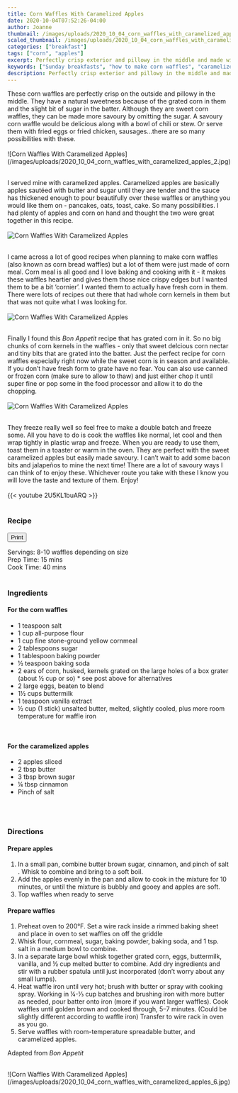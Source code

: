```yaml
---
title: Corn Waffles With Caramelized Apples
date: 2020-10-04T07:52:26-04:00
author: Joanne
thumbnail: /images/uploads/2020_10_04_corn_waffles_with_caramelized_apples_1.jpg
scaled_thumbnail: /images/uploads/2020_10_04_corn_waffles_with_caramelized_apples_0.jpg
categories: ["breakfast"]
tags: ["corn", "apples"]
excerpt: Perfectly crisp exterior and pillowy in the middle and made with fresh corn and cornmeal 
keywords: ["Sunday breakfasts", "how to make corn waffles", "caramelized apples"]
description: Perfectly crisp exterior and pillowy in the middle and made with fresh corn and cornmeal 
---
```

<span class="blog-text">
These corn waffles are perfectly crisp on the outside and pillowy in the middle. They have a natural sweetness because of the grated corn in them and the slight bit of sugar in the batter. Although they are sweet corn waffles, they can be made more savoury by omitting the sugar. A savoury corn waffle would be delicious along with a bowl of chili or stew. Or serve them with fried eggs or fried chicken, sausages...there are so many possibilities with these. 
</br>
</br>
![Corn Waffles With Caramelized Apples](/images/uploads/2020_10_04_corn_waffles_with_caramelized_apples_2.jpg)
</br>
</br>

I served mine with caramelized apples. Caramelized apples are basically apples sautéed with butter and sugar until they are tender and the sauce has thickened enough to pour beautifully over these waffles or anything you would like them on - pancakes, oats, toast, cake. So many possibilities. I had plenty of apples and corn on hand and thought the two were great together in this recipe.
</br>
</br>
![Corn Waffles With Caramelized Apples](/images/uploads/2020_10_04_corn_waffles_with_caramelized_apples_3.jpg)
</br>
</br>

I came across a lot of good recipes when planning to make corn waffles (also known as corn bread waffles) but a lot of them were just made of corn meal.  Corn meal is all good and I love baking and cooking with it - it makes these waffles heartier and gives them those nice crispy edges but I wanted them to be a bit ‘cornier’. I wanted them to actually have fresh corn in them.  There were lots of recipes out there that had whole corn kernels in them but that was not quite what I was looking for. 
</br>
</br>
![Corn Waffles With Caramelized Apples](/images/uploads/2020_10_04_corn_waffles_with_caramelized_apples_4.jpg)
</br>
</br>

Finally I found this _Bon Appetit_ recipe that has grated corn in it. So no big chunks of corn kernels in the waffles - only that sweet delcious corn nectar and tiny bits that are grated into the batter. Just the perfect recipe for corn waffles especially right now while the sweet corn is in season and available. If you don’t have fresh form to grate have no fear.  You can also use canned or frozen corn (make sure to allow to thaw) and just either chop it until super fine or pop some in the food processor and allow it to do the chopping. 
</br>
</br>
![Corn Waffles With Caramelized Apples](/images/uploads/2020_10_04_corn_waffles_with_caramelized_apples_5.jpg)
</br>
</br>

They freeze really well so feel free to make a double batch and freeze some. All you have to do is cook the waffles like normal, let cool and then wrap tightly in plastic wrap and freeze. When you are ready to use them, toast them in a toaster or warm in the oven.  They are perfect with the sweet caramelized apples but easily made savoury.  I can’t wait to add some bacon bits and jalapeños to mine the next time! There are a lot of savoury ways I can think of to enjoy these.  Whichever route you take with these I know you will love the taste and texture of them. Enjoy!
</br>
</br>
{{< youtube 2U5KL1buARQ >}}
</br>
</br>
</span>

### Recipe
<div print_button><form>
<input type="button" value="Print" class="btn__print" onClick="window.print()">
</form></div>

<div>Servings: <span itemprop="recipeYield">8-10 waffles depending on size</div>
<div>Prep Time: <meta itemprop="prepTime" content="PT15M">15 mins</div>
<div>Cook Time: <meta itemprop="cookTime" content="PT40M">40 mins</div>
</br>

### Ingredients

#### For the corn waffles

* <span itemprop="recipeIngredient">1 teaspoon salt</span>
* <span itemprop="recipeIngredient">1 cup all-purpose flour</span>
* <span itemprop="recipeIngredient">1 cup fine stone-ground yellow cornmeal</span>
* <span itemprop="recipeIngredient">2 tablespoons sugar</span>
* <span itemprop="recipeIngredient">1 tablespoon baking powder</span>
* <span itemprop="recipeIngredient">½ teaspoon baking soda</span>
* <span itemprop="recipeIngredient">2 ears of corn, husked, kernels grated on the large holes of a box grater (about ½ cup or so) &ast; see post above for alternatives</span>
* <span itemprop="recipeIngredient">2 large eggs, beaten to blend</span>
* <span itemprop="recipeIngredient">1½ cups buttermilk</span>
* <span itemprop="recipeIngredient">1 teaspoon vanilla extract</span>
* <span itemprop="recipeIngredient">½ cup (1 stick) unsalted butter, melted, slightly cooled, plus more room temperature for waffle iron</span>
</br>

#### For the caramelized apples
* <span itemprop="recipeIngredient">2 apples sliced </span>
* <span itemprop="recipeIngredient">2 tbsp butter </span>
* <span itemprop="recipeIngredient">3 tbsp brown sugar </span>
* <span itemprop="recipeIngredient">&frac14; tbsp cinnamon </span>
* <span itemprop="recipeIngredient">Pinch of salt </span>
</br>
</br>

### Directions

#### Prepare apples

1.	In a small pan, combine butter brown sugar, cinnamon, and pinch of salt . Whisk to combine and bring to a soft boil.
2.	Add the apples evenly in the pan and allow to cook in the mixture for 10 minutes, or until the mixture is bubbly and gooey and apples are soft.
3.	Top waffles when ready to serve 

#### Prepare waffles

1. Preheat oven to 200°F. Set a wire rack inside a rimmed baking sheet and place in oven to set waffles on off the griddle 
1. Whisk flour, cornmeal, sugar, baking powder, baking soda, and 1 tsp. salt in a medium bowl to combine. 
1. In a separate large bowl whisk together grated corn, eggs, buttermilk, vanilla, and ½ cup melted butter to combine. Add dry ingredients and stir with a rubber spatula until just incorporated (don’t worry about any small lumps).
1. Heat waffle iron until very hot; brush with butter or spray with cooking spray. Working in &frac14;-&frac13; cup batches and brushing iron with more butter as needed, pour batter onto iron (more if you want larger waffles). Cook waffles until golden brown and cooked through, 5–7 minutes. (Could be slightly different according to waffle iron) Transfer to wire rack in oven as you go.
1. Serve waffles with room-temperature spreadable butter, and caramelized apples. 

Adapted from _Bon Appetit_

</br>
![Corn Waffles With Caramelized Apples](/images/uploads/2020_10_04_corn_waffles_with_caramelized_apples_6.jpg)